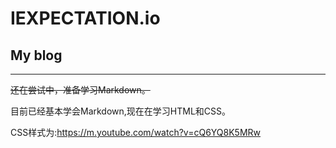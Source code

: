 # IEXPECTATION.io

## My blog

---
 ~~还在尝试中，准备学习Markdown。~~

目前已经基本学会Markdown,现在在学习HTML和CSS。

CSS样式为:<https://m.youtube.com/watch?v=cQ6YQ8K5MRw>

